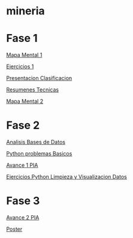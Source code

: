# mineria

# Fase 1
   
   [Mapa Mental 1](https://github.com/relizondo12/mineria/blob/master/mapa%20mental%201%20grupo%2002%20(1887942).pdf)
   
   [Ejercicios 1](https://github.com/relizondo12/mineria/blob/master/Ejercicios_1.pdf)
   
   [Presentacion Clasificacion](https://github.com/relizondo12/mineria/blob/master/Presentacion_Clasificacion_02%20(2).pptx)
   
   [Resumenes Tecnicas](https://github.com/relizondo12/mineria/blob/master/Resumenes%20grupo%2002%20(1887942).pdf)
   
   [Mapa Mental 2](https://github.com/relizondo12/mineria/blob/master/mapa%20mental%202%20Grupo%2002(1887942).pdf)
 

# Fase 2
   [Analisis Bases de Datos](https://github.com/relizondo12/mineria/blob/master/Bases%20de%20datos.pdf)
   
   [Python problemas Basicos](https://github.com/relizondo12/mineria/blob/master/Python%20Basico_1887942.ipynb)
   
   [Avance 1 PIA](https://github.com/kevingonzalez1805425/Mineria-de-Datos-02/blob/master/Avance%201-PIA_Equipo06_Grupo02%20pdf.pdf)
   
   [ Ejercicios Python Limpieza y Visualizacion Datos](https://github.com/relizondo12/mineria/blob/master/Limpieza%20y%20visualizacio_1887942.ipynb)
   
# Fase 3   
  
   [Avance 2 PIA](https://github.com/relizondo12/mineria/blob/master/Avance%20PIA_II_02_06.ipynb)
   
   [Poster](https://github.com/kevingonzalez1805425/Mineria-de-Datos-02/blob/master/PIA_Equipo06_Grupo02..pdf)
